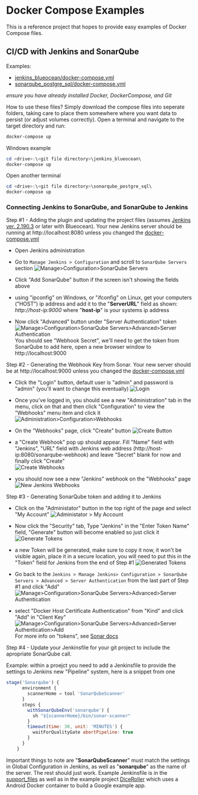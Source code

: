# Docker Compose Examples

This is a reference project that hopes to provide easy examples of Docker Compose files. 

## CI/CD with Jenkins and SonarQube

Examples:
 - [jenkins_blueocean/docker-compose.yml](./jenkins_blueocean/docker-compose.yml)
 - [sonarqube_postgre_sql/docker-compose.yml](./sonarqube_postgre_sql/docker-compose.yml)

*ensure you have already installed Docker, DockerCompose, and Git*

How to use these files? Simply download the compose files into seperate folders, taking care to place them somewhere where you want data to persist (or adjust volumes correctly). Open a terminal  and navigate to the target directory and run:

```bash 
docker-compose up
```

Windows example
```powershell
cd <drive>:\<git file directory>\jenkins_blueocean\
docker-compose up
```

Open another terminal

```powershell
cd <drive>:\<git file directory>\sonarqube_postgre_sql\
docker-compose up
```

### Connecting Jenkins to SonarQube, and SonarQube to Jenkins

Step #1 - Adding the plugin and updating the project files (assumes [Jenkins ver. 2.190.3](https://jenkins.io/changelog/) or later with Blueocean). Your new Jenkins server should be running at http://localhost:8080 unless you changed the [docker-compose.yml](./jenkins_blueocean/docker-compose.yml)

  - Open Jenkins administration 
  - Go to ```Manage Jenkins > Configuration``` and scroll to ```SonarQube Servers``` section
  ![Manage>Configuration>SonarQube Servers](./docs/images/ManageJenkins.Configuration.SonarQube.JPG)
  - Click "Add SonarQube" button if the screen isn't showing the fields above
  - using "ipconfig" on Windows, or "ifconfig" on Linux, get your computers ("HOST") ip address and add it to the "**ServerURL**" field as shown: *http://host-ip:9000* where "**host-ip**" is your systems ip address

  - Now click "Advanced" button under "Server Authentication" token 
  ![Manage>Configuration>SonarQube Servers>Advanced>Server Authentication](./docs/images/ManageJenkins.Configuration.SonarQube.Advanced.jpg) You should see "Webhook Secret", we'll need to get the token from SonarQube to add here, open a new browser window to http://localhost:9000 

Step #2 - Generating the Webhook Key from Sonar. Your new server should be at http://localhost:9000 unless you changed the [docker-compose.yml](./sonarqube_postgre_sql/docker-compose.yml)

  - Click the "Login" button, default user is "admin" and password is "admin" (you'll want to change this eventually)
  ![Login](./docs/images/SonarQube.Login.JPG)

  - Once you've logged in, you should see a new "Administration" tab in the menu, click on that and then click "Configuration" to view the "Webhooks" menu item and click it ![Administration>Configuration>Webhooks](./docs/images/SonarQube.Administration.Webhooks.JPG)

  - On the "Webhooks" page, click "Create" button 
  ![Create Button](./docs/images/SonarQube.Administration.Webhooks.ClickCreate.JPG)

  - a "Create Webhook" pop up should appear. Fill "Name" field with "Jenkins", "URL" field with Jenkins web address (http://host-ip:8080/sonarqube-webhook) and leave "Secret" blank for now and finally click "Create"    
  ![Create Webhooks](./docs/images/SonarQube.Administration.Webhooks.Create.JPG)

  - you should now see a new "Jenkins" webhook on the "Webhooks" page
  ![New Jenkins Webhooks](./docs/images/SonarQube.Administration.Webhooks.Created.JPG)

Step #3 - Generating SonarQube token and adding it to Jenkins
  - Click on the "Administator" button in the top right of the page and select "My Account"
  ![Administator > My Account](./docs/images/SonarQube.Administrator.MyAccount.JPG)

  - Now click the "Security" tab, Type "Jenkins" in the "Enter Token Name" field, "Generate" button will become enabled so just click it
  ![Generate Tokens](./docs/images/SonarQube.Administrator.Tokens.JPG)

  - a new Token will be generated, make sure to copy it now, it won't be visible again, place it in a secure location, you will need to put this in the "Token" field for Jenkins from the end of Step #1
  ![Generated Tokens](./docs/images/SonarQube.Administrator.Token.Generated.JPG)

  - Go back to the ```Jenkins > Manage Jenkins> Configuration > SonarQube Servers > Advanced > Server Authentication``` from the last part of Step #1 and click "Add"
  ![Manage>Configuration>SonarQube Servers>Advanced>Server Authentication](./docs/images/ManageJenkins.Configuration.SonarQube.Advanced.jpg)

  - select "Docker Host Certificate Authentication" from "Kind" and click "Add"  in "Client Key"
  ![Manage>Configuration>SonarQube Servers>Advanced>Server Authentication>Add](./docs/images/ManageJenkins.Configuration.SonarQube.Advanced.Add.jpg)
  For more info on "tokens",  see [Sonar docs](https://docs.sonarqube.org/latest/user-guide/user-token/)

Step #4 - Update your Jenkinsfile for your git project to include the apropriate SonarQube call.

Example: within a proejct you need to add a Jenkinsfile to provide the settings to Jenkins new "Pipeline" system, here is a snippet from one

```javascript
stage('Sonarqube') {
      environment {
        scannerHome = tool 'SonarQubeScanner'
      }
      steps {
        withSonarQubeEnv('sonarqube') {
          sh "${scannerHome}/bin/sonar-scanner"
        }
        timeout(time: 30, unit: 'MINUTES') {
          waitForQualityGate abortPipeline: true
        }
      }
    }
```

Important things to note are "**SonarQubeScanner**" must match the settings in Global Configuration in Jenkins, as well as "**sonarqube**" as the name of the server. The rest should just work. Example Jenkinsfile is in the [support_files](./support_files/Jenkinsfile) as well as in the example project [DiceRoller](https://github.com/JENkt4k/DiceRoller) which uses a Android Docker container to build a Google example app.